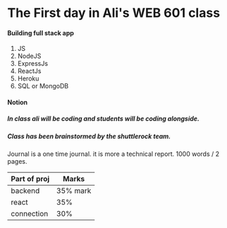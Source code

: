 # The First day in Ali's WEB 601 class

#### Building full stack app

1. JS
2. NodeJS
3. ExpressJs
4. ReactJs
5. Heroku
6. SQL or MongoDB


#### Notion

##### In class ali will be coding and students will be coding alongside.

##### Class has been brainstormed by the shuttlerock team.

Journal is a one time journal. it is more a technical report. 1000 words / 2 pages.

| Part of proj | Marks |
|-----|-----|
| backend | 35% mark |
| react | 35% |
| connection | 30% |


